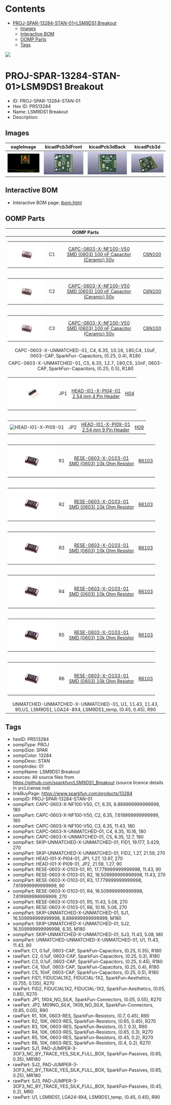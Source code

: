 



Contents
========

* [PROJ-SPAR-13284-STAN-01>LSM9DS1 Breakout](#proj-spar-13284-stan-01lsm9ds1-breakout)
	* [Images](#images)
	* [Interactive BOM](#interactive-bom)
	* [OOMP Parts](#oomp-parts)
	* [Tags](#tags)
  
![][im]
# PROJ-SPAR-13284-STAN-01>LSM9DS1 Breakout

- ID: PROJ-SPAR-13284-STAN-01
- Hex ID: PRS13284
- Name: LSM9DS1 Breakout
- Description: 

## Images
  
  

|eagleImage|kicadPcb3dFront|kicadPcb3dBack|kicadPcb3d|
| :---: | :---: | :---: | :---: |
|[![eagleImage](eagleImage_140.png)](eagleImage_600.png)|[![kicadPcb3dFront](kicadPcb3dFront_140.png)](kicadPcb3dFront_600.png)|[![kicadPcb3dBack](kicadPcb3dBack_140.png)](kicadPcb3dBack_600.png)|[![kicadPcb3d](kicadPcb3d_140.png)](kicadPcb3d_600.png)|

## Interactive BOM

- Interactive BOM page: [ibom.html](kicad/bom/ibom.html)

## OOMP Parts
  

|OOMP Parts|
| :---: |
|<table><tr><td>![CAPC-0603-X-NF100-V50](https://raw.githubusercontent.com/oomlout/oomlout_OOMP_parts/main/CAPC-0603-X-NF100-V50/image_140.jpg)</td><td> C1</td><td>[CAPC-0603-X-NF100-V50<br>SMD (0603) 100 nF Capacitor (Ceramic) 50v](https://github.com/oomlout/oomlout_OOMP_parts/tree/main/CAPC-0603-X-NF100-V50/)</td><td>[C6N100](https://github.com/oomlout/oomlout_OOMP_parts/tree/main/CAPC-0603-X-NF100-V50/)</td></tr></table>|
|<table><tr><td>![CAPC-0603-X-NF100-V50](https://raw.githubusercontent.com/oomlout/oomlout_OOMP_parts/main/CAPC-0603-X-NF100-V50/image_140.jpg)</td><td> C2</td><td>[CAPC-0603-X-NF100-V50<br>SMD (0603) 100 nF Capacitor (Ceramic) 50v](https://github.com/oomlout/oomlout_OOMP_parts/tree/main/CAPC-0603-X-NF100-V50/)</td><td>[C6N100](https://github.com/oomlout/oomlout_OOMP_parts/tree/main/CAPC-0603-X-NF100-V50/)</td></tr></table>|
|<table><tr><td>![CAPC-0603-X-NF100-V50](https://raw.githubusercontent.com/oomlout/oomlout_OOMP_parts/main/CAPC-0603-X-NF100-V50/image_140.jpg)</td><td> C3</td><td>[CAPC-0603-X-NF100-V50<br>SMD (0603) 100 nF Capacitor (Ceramic) 50v](https://github.com/oomlout/oomlout_OOMP_parts/tree/main/CAPC-0603-X-NF100-V50/)</td><td>[C6N100](https://github.com/oomlout/oomlout_OOMP_parts/tree/main/CAPC-0603-X-NF100-V50/)</td></tr></table>|
|CAPC-0603-X-UNMATCHED-01, C4, 6.35, 10.16, 180,C4, 10uF, 0603-CAP, SparkFun-Capacitors, (0.25, 0.4), R180|
|CAPC-0603-X-UNMATCHED-01, C5, 6.35, 12.7, 180,C5, 10nF, 0603-CAP, SparkFun-Capacitors, (0.25, 0.5), R180|
|<table><tr><td>![HEAD-I01-X-PI04-01](https://raw.githubusercontent.com/oomlout/oomlout_OOMP_parts/main/HEAD-I01-X-PI04-01/image_140.jpg)</td><td> JP1</td><td>[HEAD-I01-X-PI04-01<br>2.54 mm 4 Pin Header](https://github.com/oomlout/oomlout_OOMP_parts/tree/main/HEAD-I01-X-PI04-01/)</td><td>[H04](https://github.com/oomlout/oomlout_OOMP_parts/tree/main/HEAD-I01-X-PI04-01/)</td></tr></table>|
|<table><tr><td>![HEAD-I01-X-PI09-01](https://raw.githubusercontent.com/oomlout/oomlout_OOMP_parts/main/HEAD-I01-X-PI09-01/image_140.jpg)</td><td> JP2</td><td>[HEAD-I01-X-PI09-01<br>2.54 mm 9 Pin Header](https://github.com/oomlout/oomlout_OOMP_parts/tree/main/HEAD-I01-X-PI09-01/)</td><td>[H09](https://github.com/oomlout/oomlout_OOMP_parts/tree/main/HEAD-I01-X-PI09-01/)</td></tr></table>|
|<table><tr><td>![RESE-0603-X-O103-01](https://raw.githubusercontent.com/oomlout/oomlout_OOMP_parts/main/RESE-0603-X-O103-01/image_140.jpg)</td><td> R1</td><td>[RESE-0603-X-O103-01<br>SMD (0603) 10k Ohm Resistor](https://github.com/oomlout/oomlout_OOMP_parts/tree/main/RESE-0603-X-O103-01/)</td><td>[R6103](https://github.com/oomlout/oomlout_OOMP_parts/tree/main/RESE-0603-X-O103-01/)</td></tr></table>|
|<table><tr><td>![RESE-0603-X-O103-01](https://raw.githubusercontent.com/oomlout/oomlout_OOMP_parts/main/RESE-0603-X-O103-01/image_140.jpg)</td><td> R2</td><td>[RESE-0603-X-O103-01<br>SMD (0603) 10k Ohm Resistor](https://github.com/oomlout/oomlout_OOMP_parts/tree/main/RESE-0603-X-O103-01/)</td><td>[R6103](https://github.com/oomlout/oomlout_OOMP_parts/tree/main/RESE-0603-X-O103-01/)</td></tr></table>|
|<table><tr><td>![RESE-0603-X-O103-01](https://raw.githubusercontent.com/oomlout/oomlout_OOMP_parts/main/RESE-0603-X-O103-01/image_140.jpg)</td><td> R3</td><td>[RESE-0603-X-O103-01<br>SMD (0603) 10k Ohm Resistor](https://github.com/oomlout/oomlout_OOMP_parts/tree/main/RESE-0603-X-O103-01/)</td><td>[R6103](https://github.com/oomlout/oomlout_OOMP_parts/tree/main/RESE-0603-X-O103-01/)</td></tr></table>|
|<table><tr><td>![RESE-0603-X-O103-01](https://raw.githubusercontent.com/oomlout/oomlout_OOMP_parts/main/RESE-0603-X-O103-01/image_140.jpg)</td><td> R4</td><td>[RESE-0603-X-O103-01<br>SMD (0603) 10k Ohm Resistor](https://github.com/oomlout/oomlout_OOMP_parts/tree/main/RESE-0603-X-O103-01/)</td><td>[R6103](https://github.com/oomlout/oomlout_OOMP_parts/tree/main/RESE-0603-X-O103-01/)</td></tr></table>|
|<table><tr><td>![RESE-0603-X-O103-01](https://raw.githubusercontent.com/oomlout/oomlout_OOMP_parts/main/RESE-0603-X-O103-01/image_140.jpg)</td><td> R5</td><td>[RESE-0603-X-O103-01<br>SMD (0603) 10k Ohm Resistor](https://github.com/oomlout/oomlout_OOMP_parts/tree/main/RESE-0603-X-O103-01/)</td><td>[R6103](https://github.com/oomlout/oomlout_OOMP_parts/tree/main/RESE-0603-X-O103-01/)</td></tr></table>|
|<table><tr><td>![RESE-0603-X-O103-01](https://raw.githubusercontent.com/oomlout/oomlout_OOMP_parts/main/RESE-0603-X-O103-01/image_140.jpg)</td><td> R6</td><td>[RESE-0603-X-O103-01<br>SMD (0603) 10k Ohm Resistor](https://github.com/oomlout/oomlout_OOMP_parts/tree/main/RESE-0603-X-O103-01/)</td><td>[R6103](https://github.com/oomlout/oomlout_OOMP_parts/tree/main/RESE-0603-X-O103-01/)</td></tr></table>|
|UNMATCHED-UNMATCHED-X-UNMATCHED-01, U1, 11.43, 11.43, 90,U1, LSM9DS1, LGA24-8X4, LSM9DS1_temp, (0.45, 0.45), R90|

## Tags

- hexID: PRS13284
- oompType: PROJ
- oompSize: SPAR
- oompColor: 13284
- oompDesc: STAN
- oompIndex: 01
- oompName: LSM9DS1 Breakout
- sources: All source files from https://github.com/sparkfun/LSM9DS1_Breakout (source licence details in srcLicense.md)
- linkBuyPage: https://www.sparkfun.com/products/13284
- oompID: PROJ-SPAR-13284-STAN-01
- oompPart: CAPC-0603-X-NF100-V50, C1, 6.35, 8.889999999999999, 180
- oompPart: CAPC-0603-X-NF100-V50, C2, 6.35, 7.619999999999999, 180
- oompPart: CAPC-0603-X-NF100-V50, C3, 6.35, 11.43, 180
- oompPart: CAPC-0603-X-UNMATCHED-01, C4, 6.35, 10.16, 180
- oompPart: CAPC-0603-X-UNMATCHED-01, C5, 6.35, 12.7, 180
- oompPart: SKIP-UNMATCHED-X-UNMATCHED-01, FID1, 19.177, 3.429, 270
- oompPart: SKIP-UNMATCHED-X-UNMATCHED-01, FID2, 1.27, 21.59, 270
- oompPart: HEAD-I01-X-PI04-01, JP1, 1.27, 13.97, 270
- oompPart: HEAD-I01-X-PI09-01, JP2, 21.59, 1.27, 90
- oompPart: RESE-0603-X-O103-01, R1, 17.779999999999998, 11.43, 90
- oompPart: RESE-0603-X-O103-01, R2, 16.509999999999998, 11.43, 270
- oompPart: RESE-0603-X-O103-01, R3, 17.779999999999998, 7.619999999999999, 90
- oompPart: RESE-0603-X-O103-01, R4, 16.509999999999998, 7.619999999999999, 270
- oompPart: RESE-0603-X-O103-01, R5, 11.43, 5.08, 270
- oompPart: RESE-0603-X-O103-01, R6, 10.16, 5.08, 270
- oompPart: SKIP-UNMATCHED-X-UNMATCHED-01, SJ1, 16.509999999999998, 8.889999999999999, M180
- oompPart: SKIP-UNMATCHED-X-UNMATCHED-01, SJ2, 16.509999999999998, 6.35, M180
- oompPart: SKIP-UNMATCHED-X-UNMATCHED-01, SJ3, 11.43, 5.08, M0
- oompPart: UNMATCHED-UNMATCHED-X-UNMATCHED-01, U1, 11.43, 11.43, 90
- rawPart: C1, 0.1uF, 0603-CAP, SparkFun-Capacitors, (0.25, 0.35), R180
- rawPart: C2, 0.1uF, 0603-CAP, SparkFun-Capacitors, (0.25, 0.3), R180
- rawPart: C3, 0.1uF, 0603-CAP, SparkFun-Capacitors, (0.25, 0.45), R180
- rawPart: C4, 10uF, 0603-CAP, SparkFun-Capacitors, (0.25, 0.4), R180
- rawPart: C5, 10nF, 0603-CAP, SparkFun-Capacitors, (0.25, 0.5), R180
- rawPart: FID1, FIDUCIAL1X2, FIDUCIAL-1X2, SparkFun-Aesthetics, (0.755, 0.135), R270
- rawPart: FID2, FIDUCIAL1X2, FIDUCIAL-1X2, SparkFun-Aesthetics, (0.05, 0.85), R270
- rawPart: JP1, 1X04_NO_SILK, SparkFun-Connectors, (0.05, 0.55), R270
- rawPart: JP2, M09NO_SILK, 1X09_NO_SILK, SparkFun-Connectors, (0.85, 0.05), R90
- rawPart: R1, 10K, 0603-RES, SparkFun-Resistors, (0.7, 0.45), R90
- rawPart: R2, 10K, 0603-RES, SparkFun-Resistors, (0.65, 0.45), R270
- rawPart: R3, 10K, 0603-RES, SparkFun-Resistors, (0.7, 0.3), R90
- rawPart: R4, 10K, 0603-RES, SparkFun-Resistors, (0.65, 0.3), R270
- rawPart: R5, 10K, 0603-RES, SparkFun-Resistors, (0.45, 0.2), R270
- rawPart: R6, 10K, 0603-RES, SparkFun-Resistors, (0.4, 0.2), R270
- rawPart: SJ1, PAD-JUMPER-3-3OF3_NC_BY_TRACE_YES_SILK_FULL_BOX, SparkFun-Passives, (0.65, 0.35), MR180
- rawPart: SJ2, PAD-JUMPER-3-3OF3_NC_BY_TRACE_YES_SILK_FULL_BOX, SparkFun-Passives, (0.65, 0.25), MR180
- rawPart: SJ3, PAD-JUMPER-3-3OF3_NC_BY_TRACE_YES_SILK_FULL_BOX, SparkFun-Passives, (0.45, 0.2), MR0
- rawPart: U1, LSM9DS1, LGA24-8X4, LSM9DS1_temp, (0.45, 0.45), R90



[im]: kicadPcb3d_450.png
